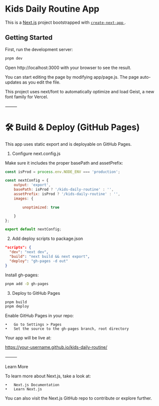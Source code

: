 # Kids Daily Routine App

This is a [Next.js](https://nextjs.org) project bootstrapped with [ `create-next-app` ](https://nextjs.org/docs/app/api-reference/cli/create-next-app).

## Getting Started

First, run the development server:

```bash
pnpm dev
```

Open http://localhost:3000 with your browser to see the result.

You can start editing the page by modifying app/page.js. The page auto-updates as you edit the file.

This project uses next/font to automatically optimize and load Geist, a new font family for Vercel.

⸻

# 🛠 Build & Deploy (GitHub Pages)

This app uses static export and is deployable on GitHub Pages.

1. Configure next.config.js

Make sure it includes the proper basePath and assetPrefix:

```javascript
const isProd = process.env.NODE_ENV === 'production';

const nextConfig = {
    output: 'export',
    basePath: isProd ? '/kids-daily-routine' : '',
    assetPrefix: isProd ? '/kids-daily-routine' : '',
    images: {

        unoptimized: true

    }
};

export default nextConfig;
```

2. Add deploy scripts to package.json

```json
"scripts": {
  "dev": "next dev", 
  "build": "next build && next export", 
  "deploy": "gh-pages -d out"
}
```

Install gh-pages:

```bash
pnpm add -D gh-pages
```

3. Deploy to GitHub Pages

```bash
pnpm build
pnpm deploy
```

Enable GitHub Pages in your repo:

	•	Go to Settings > Pages
	•	Set the source to the gh-pages branch, root directory

Your app will be live at:

https://your-username.github.io/kids-daily-routine/

⸻

Learn More

To learn more about Next.js, take a look at:

	•	Next.js Documentation
	•	Learn Next.js

You can also visit the Next.js GitHub repo to contribute or explore further.
